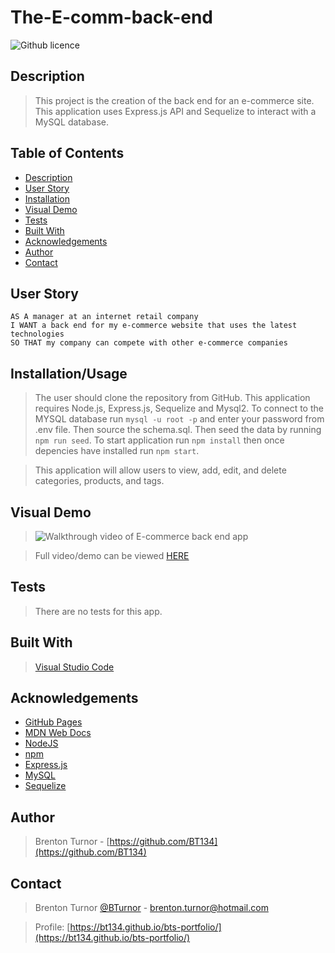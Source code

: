 # The-E-comm-back-end
![Github licence](http://img.shields.io/badge/license-MIT-blue.svg)
## Description

> This project is the creation of the back end for an e-commerce site. This application uses Express.js API and Sequelize to interact with a MySQL database.

 ## Table of Contents 
  - [Description](#description)
  - [User Story](#user-story)
  - [Installation](#installation)
  - [Visual Demo](#visual-demo)
  - [Tests](#tests)
  - [Built With](#built-with)
  - [Acknowledgements](#acknowledgements)
  - [Author](#author)
  - [Contact](#contact)

## User Story
```
AS A manager at an internet retail company
I WANT a back end for my e-commerce website that uses the latest technologies
SO THAT my company can compete with other e-commerce companies
```

## Installation/Usage

> The user should clone the repository from GitHub. This application requires Node.js, Express.js, Sequelize and Mysql2. To connect to the MYSQL database run `mysql -u root -p` and enter your password from .env file. Then source the schema.sql. Then seed the data by running `npm run seed`. To start application run `npm install` then once depencies have installed run `npm start`.

> This application will allow users to view, add, edit, and delete categories, products, and tags.

## Visual Demo

><img src="images\E-Commerce Back End .gif" alt= "Walkthrough video of E-commerce back end app">

> Full video/demo can be viewed [HERE](https://drive.google.com/file/d/1_RydPqygO3EukEJVE4T3Yyife-NzsYWE/view)

## Tests

> There are no tests for this app.

## Built With

> [Visual Studio Code](https://code.visualstudio.com/)

## Acknowledgements

* [GitHub Pages](https://pages.github.com)
* [MDN Web Docs](https://developer.mozilla.org/en-US/)
* [NodeJS](https://nodejs.org/en/)
* [npm](https://www.npmjs.com/)
* [Express.js](https://expressjs.com/)
* [MySQL](https://www.mysql.com/)
* [Sequelize](https://sequelize.org/)

## Author

> Brenton Turnor - [https://github.com/BT134](https://github.com/BT134)

## Contact 

> Brenton Turnor [@BTurnor](https://twitter.com/BTurnor) - brenton.turnor@hotmail.com

> Profile: [https://bt134.github.io/bts-portfolio/](https://bt134.github.io/bts-portfolio/)
